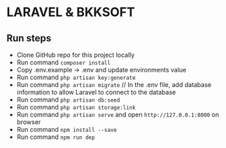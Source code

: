 # LARAVEL & BKKSOFT 

## Run steps
- Clone GitHub repo for this project locally
- Run command `composer install`
- Copy .env.example -> .env and  update environments value
- Run command `php artisan key:generate`
- Run command `php artisan migrate` // In the .env file, add database information to allow Laravel to connect to the database
- Run command `php artisan db:seed`
- Run command `php artisan storage:link`
- Run command `php artisan serve` and open `http://127.0.0.1:8000` on browser
- Run command `npm install --save`
- Run command `npm run dep`


